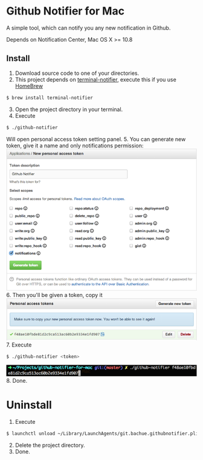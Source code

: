 # Github Notifier for Mac

A simple tool, which can notify you any new notification in Github.

Depends on Notification Center, Mac OS X >= 10.8

## Install

1. Download source code to one of your directories.
2. This project depends on [terminal-notifier](https://github.com/alloy/terminal-notifier),
execute this if you use [HomeBrew](http://brew.sh/)

  ```sh
  $ brew install terminal-notifier
  ```

3. Open the project directory in your terminal.
4. Execute

  ```sh
  $ ./github-notifier
  ```

  Will open personal access token setting panel.
5. You can generate new token, give it a name and only notifications permission:
  ![](imgs/tutorial_1.png)
6. Then you'll be given a token, copy it
  ![](imgs/tutorial_2.png)
7. Execute

  ```sh
  $ ./github-notifier <token>
  ```

  ![](imgs/tutorial_3.png)
8. Done.

# Uninstall

1. Execute

  ```sh
  $ launchctl unload ~/Library/LaunchAgents/git.bachue.githubnotifier.plist
  ```

2. Delete the project directory.
3. Done.
